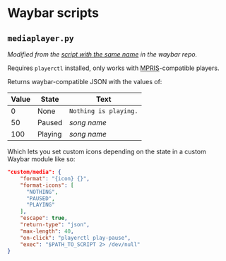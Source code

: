 # Waybar scripts

## `mediaplayer.py`
*Modified from the [script with the same name](https://github.com/Alexays/Waybar/blob/master/resources/custom_modules/mediaplayer.py) in the waybar repo.*

Requires `playerctl` installed, only works with [MPRIS]-compatible players.

Returns waybar-compatible JSON with the values of:

| Value | State   | Text                  |
| ----- | ------- | --------------------- |
| 0     | None    | `Nothing is playing.` |
| 50    | Paused  | *song name*           |
| 100   | Playing | *song name*           |

Which lets you set custom icons depending on the state in a custom Waybar module like so:
```json
"custom/media": {
    "format": "{icon} {}",
    "format-icons": [
      "NOTHING",
      "PAUSED",
      "PLAYING"
    ],
    "escape": true,
    "return-type": "json",
    "max-length": 40,
    "on-click": "playerctl play-pause",
    "exec": "$PATH_TO_SCRIPT 2> /dev/null"
}
```

[MPRIS]: https://wiki.archlinux.org/title/MPRIS
